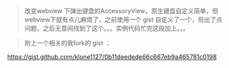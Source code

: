 
> 改变webview 下弹出键盘的AccessoryView，原生键盘自定义简单，但webview下就有点儿麻烦了，之前使用一个 gist 自定义了一个，但出了点问题，之后无意间找到了这个。。。实例代码忙完这段加上。。。


> 附上一个相关的我fork的 gist ：

https://gist.github.com/klone1127/0b11deedede66c667eb9a465781c0198